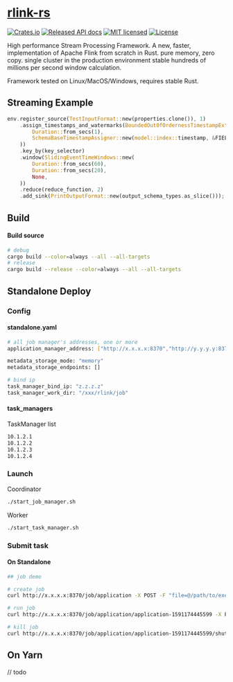 # [rlink-rs](https://rlink.rs)

[![Crates.io](https://img.shields.io/crates/v/rlink?color=blue)](https://crates.io/crates/rlink)
[![Released API docs](https://docs.rs/rlink/badge.svg)](https://docs.rs/rlink-core)
[![MIT licensed](https://img.shields.io/badge/license-MIT-blue.svg)](./LICENSE-MIT)
[![License](https://img.shields.io/badge/License-Apache%202.0-blue.svg)](./LICENSE-APACHE)

High performance Stream Processing Framework. A new, faster, implementation of Apache Flink from scratch in Rust. 
pure memory, zero copy. single cluster in the production environment stable hundreds of millions per second window calculation.

Framework tested on Linux/MacOS/Windows, requires stable Rust.

## Streaming Example
```rust
env.register_source(TestInputFormat::new(properties.clone()), 1)
    .assign_timestamps_and_watermarks(BoundedOutOfOrdernessTimestampExtractor::new(
        Duration::from_secs(1),
        SchemaBaseTimestampAssigner::new(model::index::timestamp, &FIELD_TYPE),
    ))
    .key_by(key_selector)
    .window(SlidingEventTimeWindows::new(
        Duration::from_secs(60),
        Duration::from_secs(20),
        None,
    ))
    .reduce(reduce_function, 2)
    .add_sink(PrintOutputFormat::new(output_schema_types.as_slice()));
```

## Build
#### Build source
```bash
# debug
cargo build --color=always --all --all-targets
# release
cargo build --release --color=always --all --all-targets
```

## Standalone Deploy
### Config
#### standalone.yaml
```bash
# all job manager's addresses, one or more
application_manager_address: ["http://x.x.x.x:8370","http://y.y.y.y:8370"]

metadata_storage_mode: "memory"
metadata_storage_endpoints: []

# bind ip
task_manager_bind_ip: "z.z.z.z"
task_manager_work_dir: "/xxx/rlink/job"
```
#### task_managers
TaskManager list
```bash
10.1.2.1
10.1.2.2
10.1.2.3
10.1.2.4
```

### Launch
Coordinator
```bash
./start_job_manager.sh
```

Worker
```bash
./start_task_manager.sh
```

### Submit task 

#### On Standalone
```bash
## job demo

# create job
curl http://x.x.x.x:8370/job/application -X POST -F "file=@/path/to/execute_file" -v

# run job
curl http://x.x.x.x:8370/job/application/application-1591174445599 -X POST -H "Content-Type:application/json" -d '{"batch_args":[{"cluster_mode":"Standalone", "manager_type":"Coordinator","num_task_managers":"15","source_parallelism":"30", "reduce_parallelism":"30", "env":"dev"}]}' -v

# kill job
curl http://x.x.x.x:8370/job/application/application-1591174445599/shutdown -X POST -H "Content-Type:application/json"
```

## On Yarn
// todo
